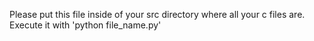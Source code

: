Please put this file inside of your src directory where all your c files are.
Execute it with 'python file_name.py'
